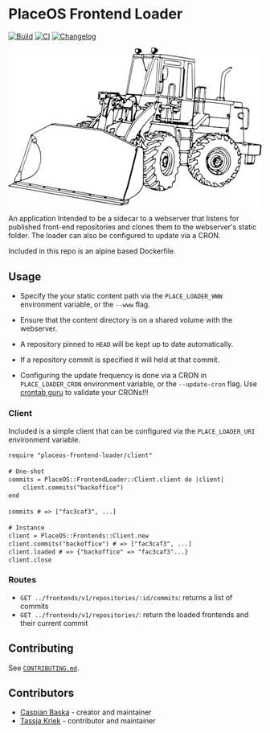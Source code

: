 # PlaceOS Frontend Loader

[![Build](https://github.com/PlaceOS/frontend-loader/actions/workflows/build.yml/badge.svg)](https://github.com/PlaceOS/frontend-loader/actions/workflows/build.yml)
[![CI](https://github.com/PlaceOS/frontend-loader/actions/workflows/ci.yml/badge.svg)](https://github.com/PlaceOS/frontend-loader/actions/workflows/ci.yml)
[![Changelog](https://img.shields.io/badge/Changelog-available-github.svg)](/CHANGELOG.md)

![suprisingly, a frontend loader!](./logo.svg)

An application Intended to be a sidecar to a webserver that listens for published front-end repositories and clones them to the webserver's static folder.
The loader can also be configured to update via a CRON.

Included in this repo is an alpine based Dockerfile.

## Usage

- Specify the your static content path via the `PLACE_LOADER_WWW` environment variable, or the `--www` flag.
- Ensure that the content directory is on a shared volume with the webserver.

- A repository pinned to `HEAD` will be kept up to date automatically.
- If a repository commit is specified it will held at that commit.
- Configuring the update frequency is done via a CRON in `PLACE_LOADER_CRON` environment variable, or the `--update-cron` flag. Use [crontab guru](https://crontab.guru/) to validate your CRONs!!!

### Client

Included is a simple client that can be configured via the `PLACE_LOADER_URI` environment variable.

```crystal
require "placeos-frontend-loader/client"

# One-shot
commits = PlaceOS::FrontendLoader::Client.client do |client|
    client.commits("backoffice")
end

commits # => ["fac3caf3", ...]

# Instance
client = PlaceOS::Frontends::Client.new
client.commits("backoffice") # => ["fac3caf3", ...]
client.loaded # => {"backoffice" => "fac3caf3"...}
client.close
```

### Routes

- `GET ../frontends/v1/repositories/:id/commits`: returns a list of commits
- `GET ../frontends/v1/repositories/`: return the loaded frontends and their current commit

## Contributing

See [`CONTRIBUTING.md`](./CONTRIBUTING.md).

## Contributors

- [Caspian Baska](https://github.com/caspiano) - creator and maintainer
- [Tassja Kriek](https://github.com/tassja) - contributor and maintainer
